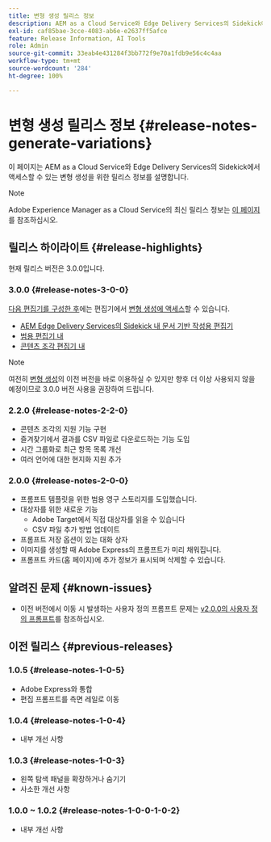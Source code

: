 ```yaml
---
title: 변형 생성 릴리스 정보
description: AEM as a Cloud Service와 Edge Delivery Services의 Sidekick에서 액세스할 수 있는 변형 생성을 위한 릴리스 정보
exl-id: caf85bae-3cce-4083-ab6e-e2637ff5afce
feature: Release Information, AI Tools
role: Admin
source-git-commit: 33eab4e431284f3bb772f9e70a1fdb9e56c4c4aa
workflow-type: tm+mt
source-wordcount: '284'
ht-degree: 100%

---
```


# 변형 생성 릴리스 정보 {#release-notes-generate-variations}

이 페이지는 AEM as a Cloud Service와 Edge Delivery Services의 Sidekick에서 액세스할 수 있는 변형 생성을 위한 릴리스 정보를 설명합니다.

>[!NOTE]
>
>Adobe Experience Manager as a Cloud Service의 최신 릴리스 정보는 [이 페이지](/help/release-notes/release-notes-cloud/release-notes-current.md)를 참조하십시오.

## 릴리스 하이라이트 {#release-highlights}

현재 릴리스 버전은 3.0.0입니다.

### 3.0.0 {#release-notes-3-0-0}

[다음 편집기를 구성한 후](#access-generate-variations)에는 편집기에서 [변형 생성에 액세스](/help/generative-ai/generate-variations-integrated-editor.md#access-generate-variations)할 수 있습니다.

* [AEM Edge Delivery Services의 Sidekick 내 문서 기반 작성용 편집기](/help/generative-ai/generate-variations-integrated-editor.md#access-aem-sidekick)
* [범용 편집기 내](/help/generative-ai/generate-variations-integrated-editor.md#access-aem-universal-editor)
* [콘텐츠 조각 편집기 내](/help/generative-ai/generate-variations-integrated-editor.md#access-aem-content-fragment-editor)

>[!NOTE]
>
>여전히 [변형 생성](/help/generative-ai/generate-variations.md)의 이전 버전을 바로 이용하실 수 있지만 향후 더 이상 사용되지 않을 예정이므로 3.0.0 버전 사용을 권장하여 드립니다.

### 2.2.0 {#release-notes-2-2-0}

* 콘텐츠 조각의 지원 기능 구현
* 즐겨찾기에서 결과를 CSV 파일로 다운로드하는 기능 도입
* 시간 그룹화로 최근 항목 목록 개선
* 여러 언어에 대한 현지화 지원 추가

### 2.0.0 {#release-notes-2-0-0}

* 프롬프트 템플릿을 위한 범용 영구 스토리지를 도입했습니다.
* 대상자를 위한 새로운 기능
   * Adobe Target에서 직접 대상자를 읽을 수 있습니다
   * CSV 파일 추가 방법 업데이트
* 프롬프트 저장 옵션이 있는 대화 상자
* 이미지를 생성할 때 Adobe Express의 프롬프트가 미리 채워집니다.
* 프롬프트 카드(홈 페이지)에 추가 정보가 표시되며 삭제할 수 있습니다.

## 알려진 문제 {#known-issues}

* 이전 버전에서 이동 시 발생하는 사용자 정의 프롬프트 문제는 [v2.0.0의 사용자 정의 프롬프트](/help/generative-ai/generate-variations.md#custom-prompts-v200)를 참조하십시오.

## 이전 릴리스 {#previous-releases}

### 1.0.5 {#release-notes-1-0-5}

* Adobe Express와 통합
* 편집 프롬프트를 측면 레일로 이동

### 1.0.4 {#release-notes-1-0-4}

* 내부 개선 사항

### 1.0.3 {#release-notes-1-0-3}

* 왼쪽 탐색 패널을 확장하거나 숨기기
* 사소한 개선 사항

### 1.0.0 ~ 1.0.2 {#release-notes-1-0-0-1-0-2}

* 내부 개선 사항
